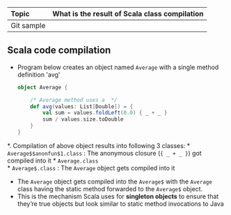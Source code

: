 | Topic | What is the result of Scala class compilation |
| :--- | :--- |
| Git sample | |


##	Scala code compilation

*	Program below creates an object named `Average` with a single method definition 'avg'
	```scala
	object Average {
	
		/* Average method uses a  */
		def avg(values: List[Double]) = {
			val sum = values.foldLeft(0.0) { _ + _ }
			sum / values.size.toDouble
		}
	}
*.	Compilation of above object results into following 3 classes: 
	*	`Average$$anonfun$1.class` 	: 	The anonymous closure (`{ _ + _ }`) got compiled into it
	*	`Average.class`		
	*	`Average$.class`			:	The `Average` object gets compiled into it
*	The `Average` object gets compiled into the `Average$` with the `Average` class having the static method forwarded to the `Average$` object. 
*	This is the mechanism Scala uses for **singleton objects** to ensure that they’re true objects but look similar to static method invocations to Java
